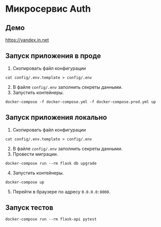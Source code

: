 # Микросервис Auth
## Демо
https://yandex.in.net
## Запуск приложения в проде
1. Скопировать файл конфигурации
```shell
cat config/.env.template > config/.env
````
2. В файле `config/.env` заполнить секреты данными.
3. Запустить контейнеры.
```shell
docker-compose -f docker-compose.yml -f docker-compose.prod.yml up
```
## Запуск приложения локально
1. Скопировать файл конфигурации
```shell
cat config/.env.template > config/.env
````
2. В файле `config/.env` заполнить секреты данными.
3. Провести миграции.
```shell
docker-compose run --rm flask db upgrade
```
4. Запустить контейнеры.
```shell
docker-compose up
```
5. Перейти в браузере по адресу `0.0.0.0:8000`.
## Запуск тестов
```shell
docker-compose run --rm flask-api pytest
```

